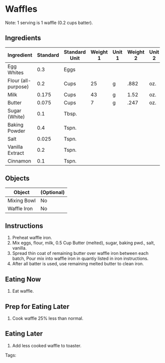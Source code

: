 # Waffles

Note: 1 serving is 1 waffle (0.2 cups batter).

## Ingredients

|      Ingredient         | Standard | Standard Unit | Weight 1 | Unit 1 | Weight 2 | Unit 2 |
|      ----------         | -------- | ------------- | -------- | ------ | -------- | ------ |
| Egg Whites              | 0.3      | Eggs          |          |        |          |        |
| Flour (all-purpose)     | 0.2      | Cups          | 25       | g      | .882     | oz.    |
| Milk                    | 0.175    | Cups          | 43       | g      | 1.52     | oz.    |
| Butter                  | 0.075    | Cups          | 7        | g      | .247     | oz.    |
| Sugar (White)           | 0.1      | Tbsp.         |          |        |          |        |
| Baking Powder           | 0.4      | Tspn.         |          |        |          |        |
| Salt                    | 0.025    | Tspn.         |          |        |          |        |
| Vanilla Extract         | 0.2      | Tspn.         |          |        |          |        |
| Cinnamon                | 0.1      | Tspn.         |          |        |          |        |

## Objects

|        Object        | (Optional) |
|        ------        | ---------- |
| Mixing Bowl          | No         |
| Waffle Iron          | No         |

## Instructions

1. Preheat waffle iron.
2. Mix eggs, flour, milk, 0.5 Cup Butter (melted), sugar, baking pwd., salt, vanilla.
3. Spread thin coat of remaining butter over waffle iron between each batch, Pour mix into waffle iron in quantiy listed in iron instructions.
4. After all batter is used, use remaining melted butter to clean iron.

## Eating Now

1. Eat waffle.

## Prep for Eating Later

1. Cook waffle 25% less than normal.

## Eating Later

1. Add less cooked waffle to toaster.

Tags: 
